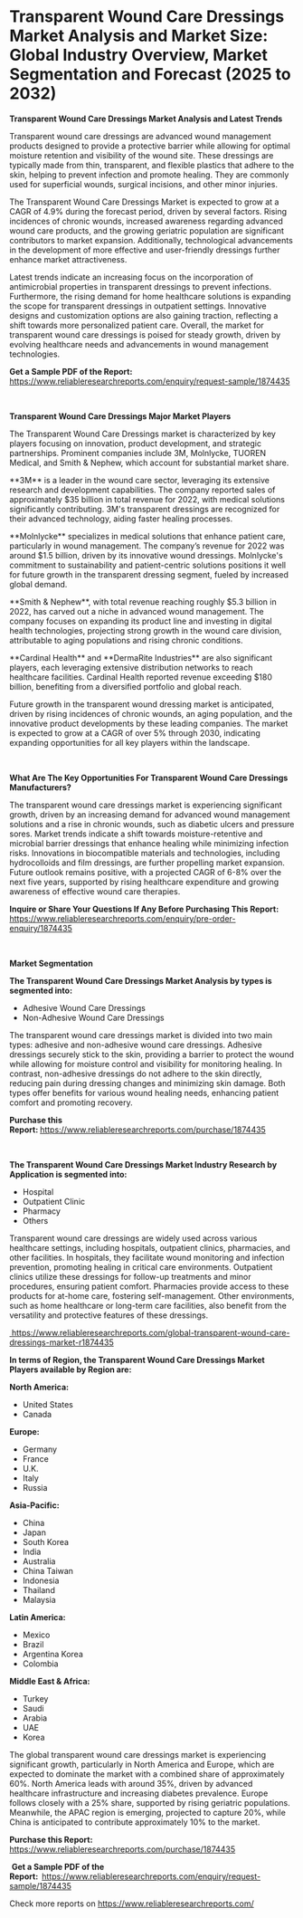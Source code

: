 <p><h1>Transparent Wound Care Dressings Market Analysis and Market Size: Global Industry Overview, Market Segmentation and Forecast (2025 to 2032)</h1></p><p><strong>Transparent Wound Care Dressings Market Analysis and Latest Trends</strong></p>
<p><p>Transparent wound care dressings are advanced wound management products designed to provide a protective barrier while allowing for optimal moisture retention and visibility of the wound site. These dressings are typically made from thin, transparent, and flexible plastics that adhere to the skin, helping to prevent infection and promote healing. They are commonly used for superficial wounds, surgical incisions, and other minor injuries.</p><p>The Transparent Wound Care Dressings Market is expected to grow at a CAGR of 4.9% during the forecast period, driven by several factors. Rising incidences of chronic wounds, increased awareness regarding advanced wound care products, and the growing geriatric population are significant contributors to market expansion. Additionally, technological advancements in the development of more effective and user-friendly dressings further enhance market attractiveness.</p><p>Latest trends indicate an increasing focus on the incorporation of antimicrobial properties in transparent dressings to prevent infections. Furthermore, the rising demand for home healthcare solutions is expanding the scope for transparent dressings in outpatient settings. Innovative designs and customization options are also gaining traction, reflecting a shift towards more personalized patient care. Overall, the market for transparent wound care dressings is poised for steady growth, driven by evolving healthcare needs and advancements in wound management technologies.</p></p>
<p><strong>Get a Sample PDF of the Report:&nbsp;</strong> <a href="https://www.reliableresearchreports.com/enquiry/request-sample/1874435?utm_campaign=2997&utm_medium=2&utm_source=Github&utm_content=ia&utm_term=05032025&utm_id=transparent-wound-care-dressings">https://www.reliableresearchreports.com/enquiry/request-sample/1874435</a></p>
<p>&nbsp;</p>
<p><strong>Transparent Wound Care Dressings Major Market Players</strong></p>
<p><p>The Transparent Wound Care Dressings market is characterized by key players focusing on innovation, product development, and strategic partnerships. Prominent companies include 3M, Molnlycke, TUOREN Medical, and Smith & Nephew, which account for substantial market share.</p><p>**3M** is a leader in the wound care sector, leveraging its extensive research and development capabilities. The company reported sales of approximately $35 billion in total revenue for 2022, with medical solutions significantly contributing. 3M's transparent dressings are recognized for their advanced technology, aiding faster healing processes.</p><p>**Molnlycke** specializes in medical solutions that enhance patient care, particularly in wound management. The company’s revenue for 2022 was around $1.5 billion, driven by its innovative wound dressings. Molnlycke's commitment to sustainability and patient-centric solutions positions it well for future growth in the transparent dressing segment, fueled by increased global demand.</p><p>**Smith & Nephew**, with total revenue reaching roughly $5.3 billion in 2022, has carved out a niche in advanced wound management. The company focuses on expanding its product line and investing in digital health technologies, projecting strong growth in the wound care division, attributable to aging populations and rising chronic conditions.</p><p>**Cardinal Health** and **DermaRite Industries** are also significant players, each leveraging extensive distribution networks to reach healthcare facilities. Cardinal Health reported revenue exceeding $180 billion, benefiting from a diversified portfolio and global reach.</p><p>Future growth in the transparent wound dressing market is anticipated, driven by rising incidences of chronic wounds, an aging population, and the innovative product developments by these leading companies. The market is expected to grow at a CAGR of over 5% through 2030, indicating expanding opportunities for all key players within the landscape.</p></p>
<p>&nbsp;</p>
<p><strong>What Are The Key Opportunities For Transparent Wound Care Dressings Manufacturers?</strong></p>
<p><p>The transparent wound care dressings market is experiencing significant growth, driven by an increasing demand for advanced wound management solutions and a rise in chronic wounds, such as diabetic ulcers and pressure sores. Market trends indicate a shift towards moisture-retentive and microbial barrier dressings that enhance healing while minimizing infection risks. Innovations in biocompatible materials and technologies, including hydrocolloids and film dressings, are further propelling market expansion. Future outlook remains positive, with a projected CAGR of 6-8% over the next five years, supported by rising healthcare expenditure and growing awareness of effective wound care therapies.</p></p>
<p><strong>Inquire or Share Your Questions If Any Before Purchasing This Report:</strong> <a href="https://www.reliableresearchreports.com/enquiry/pre-order-enquiry/1874435?utm_campaign=2997&utm_medium=2&utm_source=Github&utm_content=ia&utm_term=05032025&utm_id=transparent-wound-care-dressings">https://www.reliableresearchreports.com/enquiry/pre-order-enquiry/1874435</a></p>
<p>&nbsp;</p>
<p><strong>Market Segmentation</strong></p>
<p><strong>The Transparent Wound Care Dressings Market Analysis by types is segmented into:</strong></p>
<p><ul><li>Adhesive Wound Care Dressings</li><li>Non-Adhesive Wound Care Dressings</li></ul></p>
<p><p>The transparent wound care dressings market is divided into two main types: adhesive and non-adhesive wound care dressings. Adhesive dressings securely stick to the skin, providing a barrier to protect the wound while allowing for moisture control and visibility for monitoring healing. In contrast, non-adhesive dressings do not adhere to the skin directly, reducing pain during dressing changes and minimizing skin damage. Both types offer benefits for various wound healing needs, enhancing patient comfort and promoting recovery.</p></p>
<p><strong>Purchase this Report:&nbsp;</strong><a href="https://www.reliableresearchreports.com/purchase/1874435?utm_campaign=2997&utm_medium=2&utm_source=Github&utm_content=ia&utm_term=05032025&utm_id=transparent-wound-care-dressings">https://www.reliableresearchreports.com/purchase/1874435</a></p>
<p>&nbsp;</p>
<p><strong>The Transparent Wound Care Dressings Market Industry Research by Application is segmented into:</strong></p>
<p><ul><li>Hospital</li><li>Outpatient Clinic</li><li>Pharmacy</li><li>Others</li></ul></p>
<p><p>Transparent wound care dressings are widely used across various healthcare settings, including hospitals, outpatient clinics, pharmacies, and other facilities. In hospitals, they facilitate wound monitoring and infection prevention, promoting healing in critical care environments. Outpatient clinics utilize these dressings for follow-up treatments and minor procedures, ensuring patient comfort. Pharmacies provide access to these products for at-home care, fostering self-management. Other environments, such as home healthcare or long-term care facilities, also benefit from the versatility and protective features of these dressings.</p></p>
<p><a href="https://www.reliableresearchreports.com/global-transparent-wound-care-dressings-market-r1874435?utm_campaign=2997&utm_medium=2&utm_source=Github&utm_content=ia&utm_term=05032025&utm_id=transparent-wound-care-dressings">&nbsp;https://www.reliableresearchreports.com/global-transparent-wound-care-dressings-market-r1874435</a></p>
<p><strong>In terms of Region, the Transparent Wound Care Dressings Market Players available by Region are:</strong></p>
<p>
    <p> <strong> North America: </strong>
        <ul>
            <li>United States</li>
            <li>Canada</li>
        </ul>
        </p> 
    <p> <strong> Europe: </strong>
        <ul>
            <li>Germany</li>
            <li>France</li>
            <li>U.K.</li>
            <li>Italy</li>
            <li>Russia</li>
        </ul>
        </p> 
    <p> <strong> Asia-Pacific: </strong>
        <ul>
            <li>China</li>
            <li>Japan</li>
            <li>South Korea</li>
            <li>India</li>
            <li>Australia</li>
            <li>China Taiwan</li>
            <li>Indonesia</li>
            <li>Thailand</li>
            <li>Malaysia</li>
        </ul>
        </p> 
    <p> <strong> Latin America: </strong>
        <ul>
            <li>Mexico</li>
            <li>Brazil</li>
            <li>Argentina Korea</li>
            <li>Colombia</li>
        </ul>
        </p> 
    <p> <strong> Middle East & Africa: </strong>
        <ul>
            <li>Turkey</li>
            <li>Saudi</li>
            <li>Arabia</li>
            <li>UAE</li>
            <li>Korea</li>
        </ul>
    </p>
    </p>
<p><p>The global transparent wound care dressings market is experiencing significant growth, particularly in North America and Europe, which are expected to dominate the market with a combined share of approximately 60%. North America leads with around 35%, driven by advanced healthcare infrastructure and increasing diabetes prevalence. Europe follows closely with a 25% share, supported by rising geriatric populations. Meanwhile, the APAC region is emerging, projected to capture 20%, while China is anticipated to contribute approximately 10% to the market.</p></p>
<p><strong>Purchase this Report: </strong><a href="https://www.reliableresearchreports.com/purchase/1874435?utm_campaign=2997&utm_medium=2&utm_source=Github&utm_content=ia&utm_term=05032025&utm_id=transparent-wound-care-dressings">https://www.reliableresearchreports.com/purchase/1874435</a></p>
<p>&nbsp;<strong>Get a Sample PDF of the Report:&nbsp;&nbsp;</strong><a href="https://www.reliableresearchreports.com/enquiry/request-sample/1874435?utm_campaign=2997&utm_medium=2&utm_source=Github&utm_content=ia&utm_term=05032025&utm_id=transparent-wound-care-dressings">https://www.reliableresearchreports.com/enquiry/request-sample/1874435</a></p>
<p><strong></strong></p>
<p>Check more reports on <a href="https://www.reliableresearchreports.com/?utm_campaign=2997&utm_medium=2&utm_source=Github&utm_content=ia&utm_term=05032025&utm_id=transparent-wound-care-dressings">https://www.reliableresearchreports.com/</a></p>
